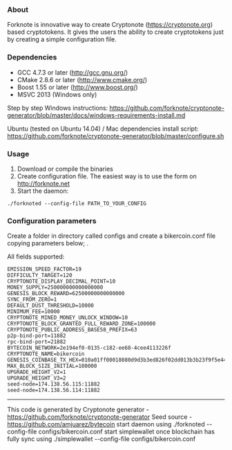 ### About
Forknote is innovative way to create Cryptonote (https://cryptonote.org) based cryptotokens. It gives the users the ability to create cryptotokens just by creating a simple configuration file.

### Dependencies
* GCC 4.7.3 or later     (http://gcc.gnu.org/)
* CMake 2.8.6 or later   (http://www.cmake.org/)
* Boost 1.55 or later    (http://www.boost.org/)
* MSVC 2013 (Windows only)

Step by step Windows instructions:
https://github.com/forknote/cryptonote-generator/blob/master/docs/windows-requirements-install.md

Ubuntu (tested on Ubuntu 14.04) / Mac dependencies install script:
https://github.com/forknote/cryptonote-generator/blob/master/configure.sh


### Usage
1. Download or compile the binaries
2. Create configuration file. The easiest way is to use the form on http://forknote.net
3. Start the daemon:
```
./forknoted --config-file PATH_TO_YOUR_CONFIG
```

### Configuration parameters
Create a folder in directory called configs and create a bikercoin.conf file copying parameters below; .

All fields supported:
```
EMISSION_SPEED_FACTOR=19
DIFFICULTY_TARGET=120
CRYPTONOTE_DISPLAY_DECIMAL_POINT=10
MONEY_SUPPLY=250000000000000000
GENESIS_BLOCK_REWARD=62500000000000000
SYNC_FROM_ZERO=1
DEFAULT_DUST_THRESHOLD=10000
MINIMUM_FEE=10000
CRYPTONOTE_MINED_MONEY_UNLOCK_WINDOW=10
CRYPTONOTE_BLOCK_GRANTED_FULL_REWARD_ZONE=100000
CRYPTONOTE_PUBLIC_ADDRESS_BASE58_PREFIX=63
p2p-bind-port=11882
rpc-bind-port=21882
BYTECOIN_NETWORK=2e194ef0-0135-c182-ee68-4cee4113226f
CRYPTONOTE_NAME=bikercoin
GENESIS_COINBASE_TX_HEX=010a01ff00018080d9d3b3ed826f02dd013b3b23f9f5e448e59a094b6f094d9355201f5e478fcdc4aa68b68aa83e2a2101455136a561e9b31f09670bb961adb9d7be5761e0b96e15533bdd59af413a7453
MAX_BLOCK_SIZE_INITIAL=100000
UPGRADE_HEIGHT_V2=1
UPGRADE_HEIGHT_V3=2
seed-node=174.138.56.115:11882
seed-node=174.138.56.114:11882

```

---
This code is generated by Cryptonote generator - https://github.com/forknote/cryptonote-generator
Seed source - https://github.com/amjuarez/bytecoin
start daemon using ./forknoted --config-file configs/bikercoin.conf
start simplewallet once blockchain has fully sync using ./simplewallet --config-file configs/bikercoin.conf
